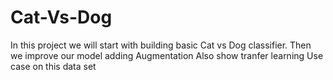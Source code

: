 # Cat-Vs-Dog
In this project we will start with building basic Cat vs Dog classifier. 
Then we improve our model adding Augmentation
Also show tranfer learning Use case on this data set
